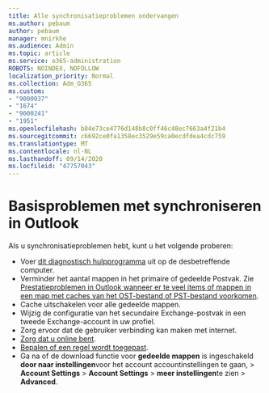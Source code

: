 ```yaml
---
title: Alle synchronisatieproblemen ondervangen
ms.author: pebaum
author: pebaum
manager: mnirkhe
ms.audience: Admin
ms.topic: article
ms.service: o365-administration
ROBOTS: NOINDEX, NOFOLLOW
localization_priority: Normal
ms.collection: Adm_O365
ms.custom:
- "9000037"
- "1674"
- "9000241"
- "1951"
ms.openlocfilehash: b84e73ce4776d148b8c0ff46c48ec7663a4f21b4
ms.sourcegitcommit: c6692ce0fa1358ec3529e59ca0ecdfdea4cdc759
ms.translationtype: MT
ms.contentlocale: nl-NL
ms.lasthandoff: 09/14/2020
ms.locfileid: "47757043"
---
```

# <a name="basic-outlook-sync-troubleshooting"></a>Basisproblemen met synchroniseren in Outlook

Als u synchronisatieproblemen hebt, kunt u het volgende proberen:

- Voer [dit diagnostisch hulpprogramma](https://aka.ms/sara-outlooksendreceive) uit op de desbetreffende computer.
- Verminder het aantal mappen in het primaire of gedeelde Postvak. Zie [Prestatieproblemen in Outlook wanneer er te veel items of mappen in een map met caches van het OST-bestand of PST-bestand voorkomen](https://support.microsoft.com/help/2768656/outlook-performance-issues-when-there-are-too-many-items-or-folders-in).
- Cache uitschakelen voor alle gedeelde mappen.
- Wijzig de configuratie van het secundaire Exchange-postvak in een tweede Exchange-account in uw profiel.
- Zorg ervoor dat de gebruiker verbinding kan maken met internet. 
- [Zorg dat u online bent](https://support.office.com/article/2460e4a8-16c7-47fc-b204-b1549275aac9).
- [Bepalen of een regel wordt toegepast](https://support.office.com/article/C24F5DEA-9465-4DF4-AD17-A50704D66C59).
- Ga na of de download functie voor **gedeelde mappen** is ingeschakeld **door naar instellingen**voor het account accountinstellingen te gaan,  >  **Account Settings**  >  **Account Settings**  >  **meer instellingen**te zien  >  **Advanced**.
